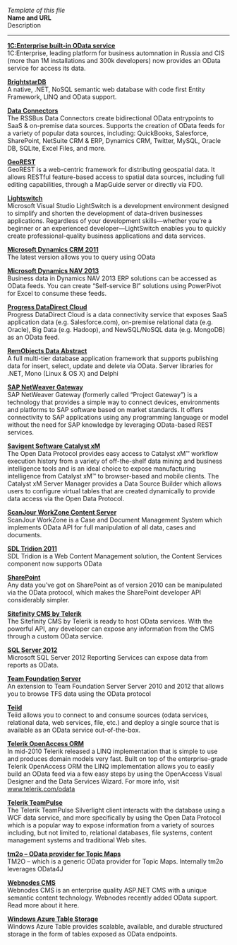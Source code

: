 *Template of this file*<br>
**Name and URL**<br>
Description<br>

---------------------------------------------------------------------------------------------------------------
**[1C:Enterprise built-in OData service](http://1c-dn.com/1c_enterprise/)**<br>
1C:Enterprise, leading platform for business automnation in Russia and CIS (more than 1M installations and 300k developers) now provides an OData service for access its data.

**[BrightstarDB](http://www.brightstardb.com/)**<br>
A native, .NET, NoSQL semantic web database with code first Entity Framework, LINQ and OData support.

**[Data Connectors](http://www.rssbus.com/odata/)**<br>
The RSSBus Data Connectors create bidirectional OData entrypoints to SaaS & on-premise data sources.  Supports the creation of OData feeds for a variety of popular data sources, including: QuickBooks, Salesforce, SharePoint, NetSuite CRM & ERP, Dynamics CRM, Twitter, MySQL, Oracle DB, SQLite, Excel Files, and more.

**[GeoREST](http://code.google.com/p/georest/)**<br>
GeoREST is a web-centric framework for distributing geospatial data. It allows RESTful feature-based access to spatial data sources, including full editing capabilities, through a MapGuide server or directly via FDO.

**[Lightswitch](http://msdn.com/lightswitch)**<br>
Microsoft Visual Studio LightSwitch is a development environment designed to simplify and shorten the development of data-driven businesses applications. Regardless of your development skills—whether you’re a beginner or an experienced developer—LightSwitch enables you to quickly create professional-quality business applications and data services.

**[Microsoft Dynamics CRM 2011](http://msdn.microsoft.com/en-us/library/gg334279.aspx)**<br>
The latest version allows you to query using OData

**[Microsoft Dynamics NAV 2013](http://www.microsoft.com/dynamics/nav)**<br>
Business data in Dynamics NAV 2013 ERP solutions can be accessed as OData feeds. You can create “Self-service BI” solutions using PowerPivot for Excel to consume these feeds.

**[Progress DataDirect Cloud](https://www.progress.com/products/datadirect-cloud)**<br>
Progress DataDirect Cloud is a data connectivity service that exposes SaaS application data (e.g. Salesforce.com), on-premise relational data (e.g. Oracle), Big Data (e.g. Hadoop), and NewSQL/NoSQL data (e.g. MongoDB) as an OData feed.

**[RemObjects Data Abstract](http://www.remobjects.com/da/OData.aspx)**<br>
A full multi-tier database application framework that supports publishing data for insert, select, update and delete via OData. Server libraries for .NET, Mono (Linux & OS X) and Delphi

**[SAP NetWeaver Gateway](http://www.sdn.sap.com/irj/sdn/gateway)**<br>
SAP NetWeaver Gateway (formerly called “Project Gateway”) is a technology that provides a simple way to connect devices, environments and platforms to SAP software based on market standards. It offers connectivity to SAP applications using any programming language or model without the need for SAP knowledge by leveraging OData-based REST services.

**[Savigent Software Catalyst xM](http://savigent.com/)**<br>
The Open Data Protocol provides easy access to Catalyst xM™ workflow execution history from a variety of off-the-shelf data mining and business intelligence tools and is an ideal choice to expose manufacturing intelligence from Catalyst xM™ to browser-based and mobile clients. The Catalyst xM Server Manager provides a Data Source Builder which allows users to configure virtual tables that are created dynamically to provide data access via the Open Data Protocol.

**[ScanJour WorkZone Content Server](http://scanjour.com/)**<br>
ScanJour WorkZone is a Case and Document Management System which implements OData API for full manipulation of all data, cases and documents.

**[SDL Tridion 2011](http://www.sdl.com/en/wcm/products/sdltridion/)**<br>
SDL Tridion is a Web Content Management solution, the Content Services component now supports OData

**[SharePoint](http://office.microsoft.com/en-us/sharepoint/collaboration-software-sharepoint-FX103479517.aspx)**<br>
Any data you’ve got on SharePoint as of version 2010 can be manipulated via the OData protocol, which makes the SharePoint developer API considerably simpler.

**[Sitefinity CMS by Telerik](http://www.sitefinity.com/)**<br>
The Sitefinity CMS by Telerik is ready to host OData services. With the powerful API, any developer can expose any information from the CMS through a custom OData service.

**[SQL Server 2012](http://www.microsoft.com/sqlserver/2008/en/us/reporting.aspx)**<br>
Microsoft SQL Server 2012 Reporting Services can expose data from reports as OData.

**[Team Foundation Server](http://www.microsoft.com/en-us/download/details.aspx?id=36230)**<br>
An extension to Team Foundation Server Server 2010 and 2012 that allows you to browse TFS data using the OData protocol

**[Teiid](http://teiid.jboss.org/)**<br>
Teiid allows you to connect to and consume sources (odata services, relational data, web services, file, etc.) and deploy a single source that is available as an OData service out-of-the-box.

**[Telerik OpenAccess ORM](http://www.telerik.com/products/orm.aspx)**<br>
In mid-2010 Telerik released a LINQ implementation that is simple to use and produces domain models very fast. Built on top of the enterprise-grade Telerik OpenAccess ORM the LINQ implementation allows you to easily build an OData feed via a few easy steps by using the OpenAccess Visual Designer and the Data Services Wizard. For more info, visit www.telerik.com/odata

**[Telerik TeamPulse](http://www.telerik.com/team-productivity-tools.aspx)**<br>
The Telerik TeamPulse Silverlight client interacts with the database using a WCF data service, and more specifically by using the Open Data Protocol which is a popular way to expose information from a variety of sources including, but not limited to, relational databases, file systems, content management systems and traditional Web sites.

**[tm2o – OData provider for Topic Maps](http://code.google.com/p/tm2o/)**<br>
TM2O – which is a generic OData provider for Topic Maps. Internally tm2o leverages OData4J

**[Webnodes CMS](http://www.webnodes.com/odata)**<br>
Webnodes CMS is an enterprise quality ASP.NET CMS with a unique semantic content technology. Webnodes recently added OData support. Read more about it here.

**[Windows Azure Table Storage](http://msdn.microsoft.com/en-us/library/azure/dd179423.aspx)**<br>
Windows Azure Table provides scalable, available, and durable structured storage in the form of tables exposed as OData endpoints.
